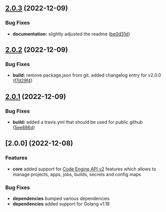 ## [2.0.3](https://github.ibm.com/coligo/go-sdk/compare/v2.0.2...v2.0.3) (2022-12-09)


### Bug Fixes

* **documentation:** slightly adjusted the readme ([be0d31d](https://github.ibm.com/coligo/go-sdk/commit/be0d31d57f833e5a0050db5897055ccf4cea86fd))

## [2.0.2](https://github.ibm.com/coligo/go-sdk/compare/v2.0.1...v2.0.2) (2022-12-09)


### Bug Fixes

* **build:** remove package.json from git. added changelog entry for v2.0.0 ([f7d29f4](https://github.ibm.com/coligo/go-sdk/commit/f7d29f48a5f5f02befda1bb5e44906250017a20a))

## [2.0.1](https://github.ibm.com/coligo/go-sdk/compare/v2.0.0...v2.0.1) (2022-12-09)


### Bug Fixes

* **build:** added a travis.yml that should be used for public github ([5ee886d](https://github.ibm.com/coligo/go-sdk/commit/5ee886df82e99c0e06c83ab665ac82f2672acb92))


## [2.0.0] (2022-12-08)

### Features

* **core** added support for [Code Engine API v2](https://cloud.ibm.com/apidocs/codeengine/codeengine-v2.0.0) features which allows to manage projects, apps, jobs, builds, secrets and config maps

### Bug Fixes

* **dependencies** bumped various dependencies
* **dependencies** added support for Golang v1.18
